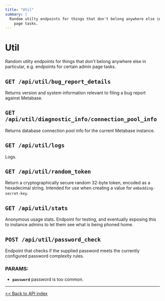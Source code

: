 ```yaml
---
title: "Util"
summary: |
  Random utilty endpoints for things that don't belong anywhere else in particular, e.g. endpoints for certain admin
    page tasks.
---
```


# Util

Random utilty endpoints for things that don't belong anywhere else in particular, e.g. endpoints for certain admin
  page tasks.

## `GET /api/util/bug_report_details`

Returns version and system information relevant to filing a bug report against Metabase.

## `GET /api/util/diagnostic_info/connection_pool_info`

Returns database connection pool info for the current Metabase instance.

## `GET /api/util/logs`

Logs.

## `GET /api/util/random_token`

Return a cryptographically secure random 32-byte token, encoded as a hexadecimal string.
   Intended for use when creating a value for `embedding-secret-key`.

## `GET /api/util/stats`

Anonymous usage stats. Endpoint for testing, and eventually exposing this to instance admins to let them see
  what is being phoned home.

## `POST /api/util/password_check`

Endpoint that checks if the supplied password meets the currently configured password complexity rules.

### PARAMS:

*  **`password`** password is too common.

---

[<< Back to API index](../api-documentation.md)